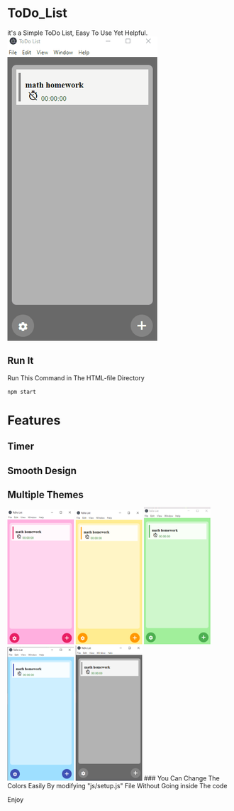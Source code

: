 # ToDo_List
it's a Simple ToDo List, Easy To Use Yet Helpful.
![](preview/vid.gif)

## Run It
Run This Command in The HTML-file Directory
```bash
npm start
```

# Features
## Timer 
## Smooth Design
## Multiple Themes
<img src='preview/1.png' width ='150px'/>
<img src='preview/2.png' width ='150px'/>
<img src='preview/3.png' width ='150px'/>
<img src='preview/4.png' width ='150px'/>
<img src='preview/5.png' width ='150px'/>
### You Can Change The Colors Easily By modifying "js/setup.js" File Without Going inside The code




Enjoy
